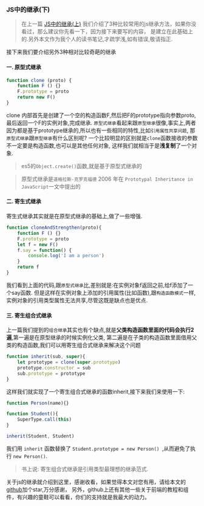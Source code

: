 ### JS中的继承(下)
> 在上一篇 [JS中的继承(上)](https://github.com/noahlam/articles/blob/master/JS%E4%B8%AD%E7%9A%84%E7%BB%A7%E6%89%BF(%E4%B8%8A).md)
 我们介绍了3种比较常用的js继承方法，如果你没看过，那么建议你先看一下，因为接下来要写的内容，
是建立在此基础上的.另外本文作为我个人的读书笔记,才疏学浅,如有错误,敬请指正.

接下来我们要介绍另外3种相对比较奇葩的继承  

#### **一. 原型式继承**
```javascript
function clone (proto) {
    function F () {}
    F.prototype = proto
    return new F()
}
```
clone 内部首先是创建了一个空的构造函数F,然后把F的prototype指向参数proto,最后返回一个F的实例对象,完成继承.
`原型式继承`看起来跟`原型继承`很像,事实上,两者因为都是基于prototype继承的,所以也有一些相同的特性,比如`引用属性共享问题`,
那`原型式继承`跟`原型继承`有什么区别呢? 一个比较明显的区别就是`clone`函数接收的参数不一定要是构造函数,也可以是其他任何对象,
这样我们就相当于是**浅复制**了一个对象.  

> es5的`Object.create()`函数,就是基于原型式继承的  

> 原型式继承是`道格拉斯-克罗克福德` 2006 年在 `Prototypal Inheritance in JavaScript`一文中提出的

#### **二. 寄生式继承**

寄生式继承其实就是在原型式继承的基础上,做了一些增强.
```javascript
function cloneAndStrengthen(proto){
    function F () {}
    F.prototype = proto
    let f = new F()
    f.say = function() { 
        console.log('I am a person')
    }
    return f
}
```
我们看到上面的代码,跟`原型式继承`比,差别就是:在实例对象f返回之前,给f添加了一个say函数.
但是这样在实例对象上添加的引用属性(比如函数),跟`构造函数模式`一样,
实例对象的引用类型属性无法共享,尽管这既是缺点也是优点.

#### **三. 寄生组合式继承**    

上一篇我们提到的`组合继承`其实也有个缺点,就是**父类构造函数里面的代码会执行2遍**,第一遍是在原型继承的时候实例化父类,
第二遍是在子类的构造函数里面借用父类的构造函数,我们可以用寄生组合式继承来解决这个问题
```javascript
function inherit(sub, super){
    let prototype = clone(super.prototype)
    prototype.constructor = sub    
    sub.prototype = prototype      
}
```
这样我们就实现了一个寄生组合式继承的函数inherit,接下来我们来使用一下:
```javascript
function Person(name){}

function Student(){
    SuperType.call(this)
}

inherit(Student, Student)
 ```   
我们用 `inherit` 函数替换了 `Student.prototype = new Person() `,从而避免了执行 `new Person()`.

> 书上说: 寄生组合式继承是引用类型最理想的继承范式.

关于js的继承就介绍到这里，感谢收看，如果觉得本文对您有用，请给本文的[github](https://github.com/noahlam/articles)加个star,万分感谢，
另外，github上还有其他一些关于前端的教程和组件，有兴趣的童鞋可以看看，你们的支持就是我最大的动力。